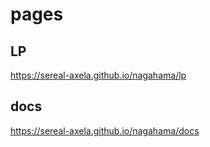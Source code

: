 # pages

## LP
https://sereal-axela.github.io/nagahama/lp

## docs
https://sereal-axela.github.io/nagahama/docs

